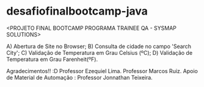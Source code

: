 # desafiofinalbootcamp-java
<PROJETO FINAL BOOTCAMP PROGRAMA TRAINEE QA - SYSMAP SOLUTIONS>

A) Abertura de Site no Browser;
B) Consulta de cidade no campo 'Search City';
C) Validação de Temperatura em Grau Celsius (ºC);
D) Validação de Temperatura em Grau Farenheit(ºF).
  
  
  Agradecimentos!! :D 
  Professor Ezequiel Lima. 
  Professor Marcos Ruiz.
  Apoio de Material de Automação : Professor Jonnathan Teixeira.
  
